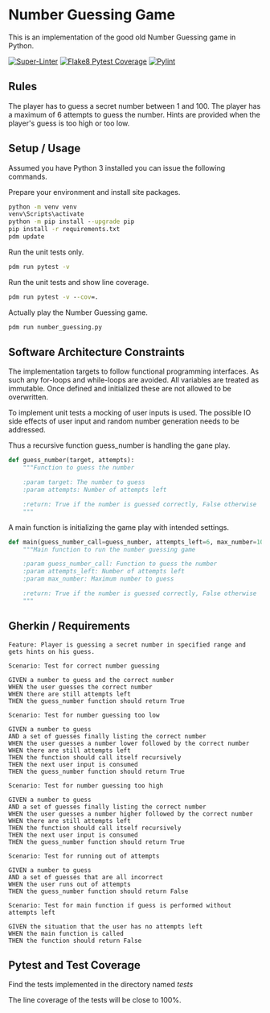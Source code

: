 # Number Guessing Game

This is an implementation of the good old Number Guessing game in Python.

[![Super-Linter](https://github.com/OMerkel/number_guessing/actions/workflows/super-linter.yml/badge.svg)](https://github.com/OMerkel/number_guessing/actions/workflows/super-linter.yml)
[![Flake8 Pytest Coverage](https://github.com/OMerkel/number_guessing/actions/workflows/py_flake8_pytest_cov.yml/badge.svg)](https://github.com/OMerkel/number_guessing/actions/workflows/py_flake8_pytest_cov.yml)
[![Pylint](https://github.com/OMerkel/number_guessing/actions/workflows/pylint.yml/badge.svg)](https://github.com/OMerkel/number_guessing/actions/workflows/pylint.yml)

## Rules

The player has to guess a secret number between 1 and 100. The player has a maximum of 6 attempts to guess the number. Hints are provided when the player's guess is too high or too low.

## Setup / Usage

Assumed you have Python 3 installed you can issue the following commands.

Prepare your environment and install site packages.

```bat
python -m venv venv
venv\Scripts\activate
python -m pip install --upgrade pip
pip install -r requirements.txt
pdm update
```

Run the unit tests only.

```bat
pdm run pytest -v
```

Run the unit tests and show line coverage.

```bat
pdm run pytest -v --cov=.
```

Actually play the Number Guessing game.

```bat
pdm run number_guessing.py
```

## Software Architecture Constraints

The implementation targets to follow functional programming interfaces.
As such any for-loops and while-loops are avoided. All variables are treated as immutable.
Once defined and initialized these are not allowed to be overwritten.

To implement unit tests a mocking of user inputs is used.
The possible IO side effects of user input and random number generation needs to be addressed.

Thus a recursive function guess_number is handling the gane play.

```Python
def guess_number(target, attempts):
    """Function to guess the number

    :param target: The number to guess
    :param attempts: Number of attempts left

    :return: True if the number is guessed correctly, False otherwise
    """
```

A main function is initializing the game play with intended settings.

```Python
def main(guess_number_call=guess_number, attempts_left=6, max_number=100):
    """Main function to run the number guessing game

    :param guess_number_call: Function to guess the number
    :param attempts_left: Number of attempts left
    :param max_number: Maximum number to guess

    :return: True if the number is guessed correctly, False otherwise
    """
```

## Gherkin / Requirements

```Gherkin
Feature: Player is guessing a secret number in specified range and gets hints on his guess.

Scenario: Test for correct number guessing

GIVEN a number to guess and the correct number
WHEN the user guesses the correct number
WHEN there are still attempts left
THEN the guess_number function should return True

Scenario: Test for number guessing too low

GIVEN a number to guess
AND a set of guesses finally listing the correct number
WHEN the user guesses a number lower followed by the correct number
WHEN there are still attempts left
THEN the function should call itself recursively
THEN the next user input is consumed
THEN the guess_number function should return True

Scenario: Test for number guessing too high

GIVEN a number to guess
AND a set of guesses finally listing the correct number
WHEN the user guesses a number higher followed by the correct number
WHEN there are still attempts left
THEN the function should call itself recursively
THEN the next user input is consumed
THEN the guess_number function should return True

Scenario: Test for running out of attempts

GIVEN a number to guess
AND a set of guesses that are all incorrect
WHEN the user runs out of attempts
THEN the guess_number function should return False

Scenario: Test for main function if guess is performed without attempts left

GIVEN the situation that the user has no attempts left
WHEN the main function is called
THEN the function should return False

```

## Pytest and Test Coverage

Find the tests implemented in the directory named _tests_

The line coverage of the tests will be close to 100%.
